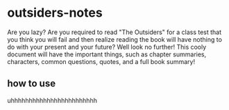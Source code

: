 # outsiders-notes
Are you lazy? Are you required to read "The Outsiders" for a class test that you think you will fail and then realize reading the book will have nothing to do with your present and your future? 
Well look no further! This cooly document will have the important things, such as chapter summaries, characters, common questions, quotes, and a full book summary!

## how to use
uhhhhhhhhhhhhhhhhhhhhhhhh
